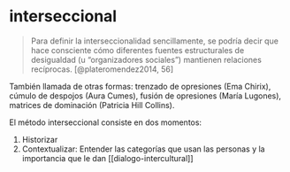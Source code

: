 # interseccional
>Para definir la interseccionalidad sencillamente, se podría decir que hace consciente cómo diferentes fuentes estructurales de desigualdad (u “organizadores sociales”) mantienen relaciones recíprocas. [@plateromendez2014, 56]

También llamada de otras formas: trenzado de opresiones (Ema Chirix), cúmulo de despojos (Aura Cumes), fusión de opresiones (María Lugones), matrices de dominación (Patricia Hill Collins).

El método interseccional consiste en dos momentos:

1. Historizar
2. Contextualizar: Entender las categorías que usan las personas y la importancia que le dan [[dialogo-intercultural]]
